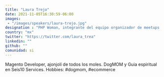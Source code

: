 ```yaml
---
title: "Laura Trejo"
date: 2021-11-05T16:30:59-06:00
images: 
 - "/images/speakers/laura-trejo.jpg"
designation : "PHP Woman, integrante del equipo organizador de meetups."
country: "mx"
twitter: "https://twitter.com/laura_trea"
linkedin: ""
github: ""
comunidad: si
---
```


Magento Developer, ajonjolí de todos los moles. DogMOM y Guia espiritual en Seis10 Services.
Hobbies: #dogmom, #ecommerce
